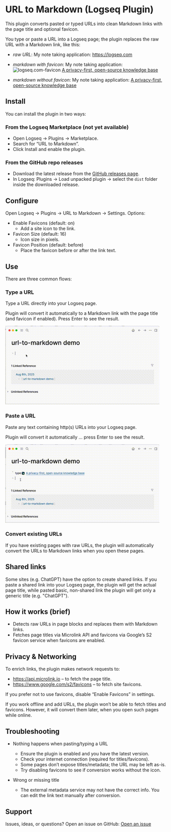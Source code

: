 # URL to Markdown (Logseq Plugin)

This plugin converts pasted or typed URLs into clean Markdown links with the page title and optional favicon.

You type or paste a URL into a Logseq page; the plugin replaces the raw URL with a Markdown link, like this:

- _raw URL_: My note taking application: <https://logseq.com>

- _markdown with favicon_: My note taking application: ![logseq.com-favicon](https://www.google.com/s2/favicons?domain=logseq.com&sz=16) [A privacy-first, open-source knowledge base](https://logseq.com)

- _markdown without favicon_: My note taking application: [A privacy-first, open-source knowledge base](https://logseq.com)

## Install

You can install the plugin in two ways:

### From the Logseq Marketplace (not yet available)

- Open Logseq → Plugins → Marketplace.
- Search for “URL to Markdown”.
- Click Install and enable the plugin.

### From the GitHub repo releases

- Download the latest release from the [GitHub releases page](https://github.com/rudifa/url-to-markdown/releases).
- In Logseq: Plugins → Load unpacked plugin → select the `dist` folder inside the downloaded release.

## Configure

Open Logseq → Plugins → URL to Markdown → Settings. Options:

- Enable Favicons (default: on)
  - Add a site icon to the link.
- Favicon Size (default: 16)
  - Icon size in pixels.
- Favicon Position (default: before)
  - Place the favicon before or after the link text.

## Use

There are three common flows:

### Type a URL

Type a URL directly into your Logseq page.

Plugin will convert it automatically to a Markdown link with the page title (and favicon if enabled). Press Enter to see the result.

![Typing demo](img/type.gif)

### Paste a URL

Paste any text containing http(s) URLs into your Logseq page.

Plugin will convert it automatically ... press Enter to see the result.

![Paste demo](img/paste.gif)

### Convert existing URLs

If you have existing pages with raw URLs, the plugin will automatically convert the URLs to Markdown links when you open these pages.

## Shared links

Some sites (e.g. ChatGPT) have the option to create shared links. If you paste a shared link into your Logseq page, the plugin will get the actual page title, while pasted basic, non-shared link the plugin will get only a generic title (e.g. "ChatGPT").

## How it works (brief)

- Detects raw URLs in page blocks and replaces them with Markdown links.
- Fetches page titles via Microlink API and favicons via Google’s S2 favicon service when favicons are enabled.

## Privacy & Networking

To enrich links, the plugin makes network requests to:

- <https://api.microlink.io> – to fetch the page title.
- <https://www.google.com/s2/favicons> – to fetch site favicons.

If you prefer not to use favicons, disable “Enable Favicons” in settings.

If you work offline and add URLs, the plugin won’t be able to fetch titles and favicons. However, it will convert them later, when you open such pages while online.

## Troubleshooting

- Nothing happens when pasting/typing a URL

  - Ensure the plugin is enabled and you have the latest version.
  - Check your internet connection (required for titles/favicons).
  - Some pages don’t expose titles/metadata; the URL may be left as-is.
  - Try disabling favicons to see if conversion works without the icon.

- Wrong or missing title
  - The external metadata service may not have the correct info. You can edit the link text manually after conversion.

## Support

Issues, ideas, or questions? Open an issue on GitHub:
[Open an issue](https://github.com/rudifa/url-to-markdown/issues)
